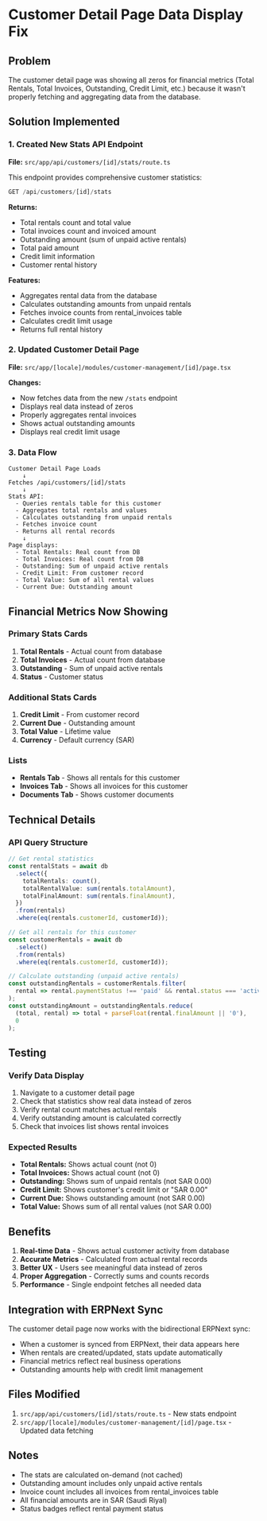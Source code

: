 # Customer Detail Page Data Display Fix

## Problem
The customer detail page was showing all zeros for financial metrics (Total Rentals, Total Invoices, Outstanding, Credit Limit, etc.) because it wasn't properly fetching and aggregating data from the database.

## Solution Implemented

### 1. Created New Stats API Endpoint
**File:** `src/app/api/customers/[id]/stats/route.ts`

This endpoint provides comprehensive customer statistics:

```typescript
GET /api/customers/[id]/stats
```

**Returns:**
- Total rentals count and total value
- Total invoices count and invoiced amount
- Outstanding amount (sum of unpaid active rentals)
- Total paid amount
- Credit limit information
- Customer rental history

**Features:**
- Aggregates rental data from the database
- Calculates outstanding amounts from unpaid rentals
- Fetches invoice counts from rental_invoices table
- Calculates credit limit usage
- Returns full rental history

### 2. Updated Customer Detail Page
**File:** `src/app/[locale]/modules/customer-management/[id]/page.tsx`

**Changes:**
- Now fetches data from the new `/stats` endpoint
- Displays real data instead of zeros
- Properly aggregates rental invoices
- Shows actual outstanding amounts
- Displays real credit limit usage

### 3. Data Flow

```
Customer Detail Page Loads
    ↓
Fetches /api/customers/[id]/stats
    ↓
Stats API:
  - Queries rentals table for this customer
  - Aggregates total rentals and values
  - Calculates outstanding from unpaid rentals
  - Fetches invoice count
  - Returns all rental records
    ↓
Page displays:
  - Total Rentals: Real count from DB
  - Total Invoices: Real count from DB
  - Outstanding: Sum of unpaid active rentals
  - Credit Limit: From customer record
  - Total Value: Sum of all rental values
  - Current Due: Outstanding amount
```

## Financial Metrics Now Showing

### Primary Stats Cards
1. **Total Rentals** - Actual count from database
2. **Total Invoices** - Actual count from database
3. **Outstanding** - Sum of unpaid active rentals
4. **Status** - Customer status

### Additional Stats Cards
1. **Credit Limit** - From customer record
2. **Current Due** - Outstanding amount
3. **Total Value** - Lifetime value
4. **Currency** - Default currency (SAR)

### Lists
- **Rentals Tab** - Shows all rentals for this customer
- **Invoices Tab** - Shows all invoices for this customer
- **Documents Tab** - Shows customer documents

## Technical Details

### API Query Structure
```typescript
// Get rental statistics
const rentalStats = await db
  .select({
    totalRentals: count(),
    totalRentalValue: sum(rentals.totalAmount),
    totalFinalAmount: sum(rentals.finalAmount),
  })
  .from(rentals)
  .where(eq(rentals.customerId, customerId));

// Get all rentals for this customer
const customerRentals = await db
  .select()
  .from(rentals)
  .where(eq(rentals.customerId, customerId));

// Calculate outstanding (unpaid active rentals)
const outstandingRentals = customerRentals.filter(
  rental => rental.paymentStatus !== 'paid' && rental.status === 'active'
);
const outstandingAmount = outstandingRentals.reduce(
  (total, rental) => total + parseFloat(rental.finalAmount || '0'),
  0
);
```

## Testing

### Verify Data Display
1. Navigate to a customer detail page
2. Check that statistics show real data instead of zeros
3. Verify rental count matches actual rentals
4. Verify outstanding amount is calculated correctly
5. Check that invoices list shows rental invoices

### Expected Results
- **Total Rentals:** Shows actual count (not 0)
- **Total Invoices:** Shows actual count (not 0)
- **Outstanding:** Shows sum of unpaid rentals (not SAR 0.00)
- **Credit Limit:** Shows customer's credit limit or "SAR 0.00"
- **Current Due:** Shows outstanding amount (not SAR 0.00)
- **Total Value:** Shows sum of all rental values (not SAR 0.00)

## Benefits

1. **Real-time Data** - Shows actual customer activity from database
2. **Accurate Metrics** - Calculated from actual rental records
3. **Better UX** - Users see meaningful data instead of zeros
4. **Proper Aggregation** - Correctly sums and counts records
5. **Performance** - Single endpoint fetches all needed data

## Integration with ERPNext Sync

The customer detail page now works with the bidirectional ERPNext sync:

- When a customer is synced from ERPNext, their data appears here
- When rentals are created/updated, stats update automatically
- Financial metrics reflect real business operations
- Outstanding amounts help with credit limit management

## Files Modified

1. `src/app/api/customers/[id]/stats/route.ts` - New stats endpoint
2. `src/app/[locale]/modules/customer-management/[id]/page.tsx` - Updated data fetching

## Notes

- The stats are calculated on-demand (not cached)
- Outstanding amount includes only unpaid active rentals
- Invoice count includes all invoices from rental_invoices table
- All financial amounts are in SAR (Saudi Riyal)
- Status badges reflect rental payment status
